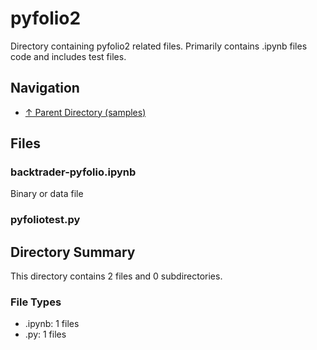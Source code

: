 # pyfolio2

Directory containing pyfolio2 related files. Primarily contains .ipynb files code and includes test files.

## Navigation

* [↑ Parent Directory (samples)](../README.md)

## Files

### backtrader-pyfolio.ipynb

Binary or data file

### pyfoliotest.py




## Directory Summary

This directory contains 2 files and 0 subdirectories.

### File Types

* .ipynb: 1 files
* .py: 1 files
